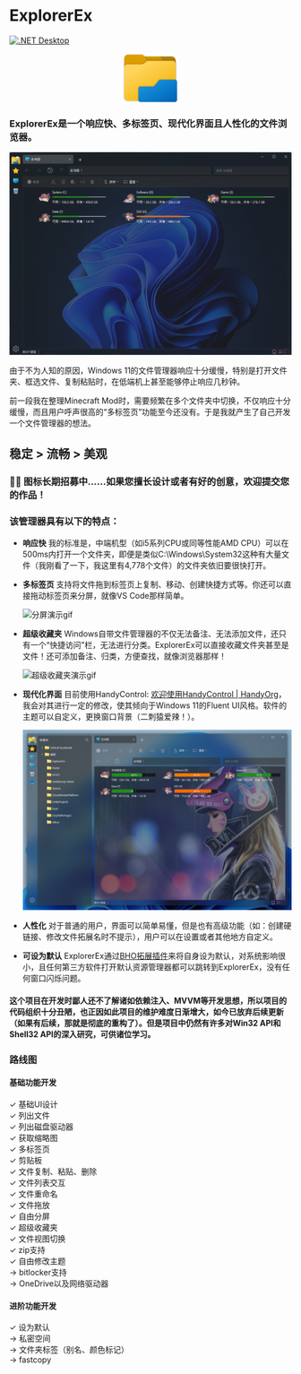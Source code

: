 # ExplorerEx

[![.NET Desktop](https://github.com/DearVa/ExplorerEx/actions/workflows/dotnet-desktop.yml/badge.svg)](https://github.com/DearVa/ExplorerEx/actions/workflows/dotnet-desktop.yml)

<div align="center">    
  <img src="https://raw.githubusercontent.com/DearVa/ExplorerEx/master/ExplorerEx/Assets/Image/Icon.png" width="100" height="90" alt="Icon" align=center />
</div>

### ExplorerEx是一个响应快、多标签页、现代化界面且人性化的文件浏览器。
![Preview](https://raw.githubusercontent.com/DearVa/ExplorerEx/master/Images/preview.png)

由于不为人知的原因，Windows 11的文件管理器响应十分缓慢，特别是打开文件夹、框选文件、复制粘贴时，在低端机上甚至能够停止响应几秒钟。

前一段我在整理Minecraft Mod时，需要频繁在多个文件夹中切换，不仅响应十分缓慢，而且用户呼声很高的“多标签页”功能至今还没有。于是我就产生了自己开发一个文件管理器的想法。

## 稳定 > 流畅 > 美观  
### 👋👋 图标长期招募中……如果您擅长设计或者有好的创意，欢迎提交您的作品！  

### 该管理器具有以下的特点：

* **响应快** 我的标准是，中端机型（如i5系列CPU或同等性能AMD CPU）可以在500ms内打开一个文件夹，即便是类似C:\Windows\System32这种有大量文件（我刚看了一下，我这里有4,778个文件）的文件夹依旧要很快打开。

* **多标签页** 支持将文件拖到标签页上复制、移动、创建快捷方式等。你还可以直接拖动标签页来分屏，就像VS Code那样简单。

  ![分屏演示gif](https://raw.githubusercontent.com/DearVa/ExplorerEx/master/Images/SplitScreen.gif)

* **超级收藏夹** Windows自带文件管理器的不仅无法备注、无法添加文件，还只有一个“快捷访问”栏，无法进行分类。ExplorerEx可以直接收藏文件夹甚至是文件！还可添加备注、归类，方便查找，就像浏览器那样！

  ![超级收藏夹演示gif](https://raw.githubusercontent.com/DearVa/ExplorerEx/master/Images/SuperBookmarks.gif)

* **现代化界面** 目前使用HandyControl: [欢迎使用HandyControl | HandyOrg](https://handyorg.github.io/handycontrol/)，我会对其进行一定的修改，使其倾向于Windows 11的Fluent UI风格。软件的主题可以自定义，更换窗口背景（二刺猿爱辣！）。

  ![背景自定义](https://raw.githubusercontent.com/DearVa/ExplorerEx/master/Images/ThemeCustom.png)

* **人性化** 对于普通的用户，界面可以简单易懂，但是也有高级功能（如：创建硬链接、修改文件拓展名时不提示），用户可以在设置或者其他地方自定义。

* **可设为默认** ExplorerEx通过[BHO拓展插件](https://github.com/DearVa/ExplorerEx/tree/master/ExplorerProxy)来将自身设为默认，对系统影响很小，且任何第三方软件打开默认资源管理器都可以跳转到ExplorerEx，没有任何窗口闪烁问题。

#### 这个项目在开发时鄙人还不了解诸如依赖注入、MVVM等开发思想，所以项目的代码组织十分丑陋，也正因如此项目的维护难度日渐增大，如今已放弃后续更新（如果有后续，那就是彻底的重构了）。但是项目中仍然有许多对Win32 API和Shell32 API的深入研究，可供诸位学习。

### 路线图
#### 基础功能开发
✓ 基础UI设计  
✓ 列出文件  
✓ 列出磁盘驱动器  
✓ 获取缩略图  
✓ 多标签页  
✓ 剪贴板  
✓ 文件复制、粘贴、删除  
✓ 文件列表交互  
✓ 文件重命名  
✓ 文件拖放  
✓ 自由分屏  
✓ 超级收藏夹  
✓ 文件视图切换  
✓ zip支持  
✓ 自由修改主题  
→ bitlocker支持  
→ OneDrive以及网络驱动器  

#### 进阶功能开发
✓ 设为默认  
→ 私密空间  
→ 文件夹标签（别名、颜色标记）  
→ fastcopy  
